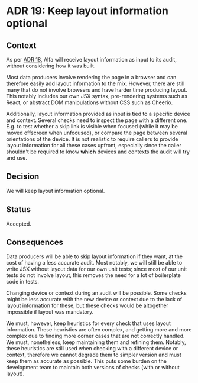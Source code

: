 # ADR 19: Keep layout information optional

## Context

As per [ADR 18](./adr-018.md), Alfa will receive layout information as input to its audit, without considering how it was built.

Most data producers involve rendering the page in a browser and can therefore easily add layout information to the mix. However, there are still many that do not involve browsers and have harder time producing layout. This notably includes our own JSX syntax, pre-rendering systems such as React, or abstract DOM manipulations without CSS such as Cheerio.

Additionally, layout information provided as input is tied to a specific device and context. Several checks need to inspect the page with a different one. E.g. to test whether a skip link is visible when focused (while it may be moved offscreen when unfocused), or compare the page between several orientations of the device. It is not realistic to require callers to provide layout information for all these cases upfront, especially since the caller shouldn't be required to know **which** devices and contexts the audit will try and use.

## Decision

We will keep layout information optional.

## Status

Accepted.

## Consequences

Data producers will be able to skip layout information if they want, at the cost of having a less accurate audit. Most notably, we will still be able to write JSX without layout data for our own unit tests; since most of our unit tests do not involve layout, this removes the need for a lot of boilerplate code in tests.

Changing device or context during an audit will be possible. Some checks might be less accurate with the new device or context due to the lack of layout information for these, but these checks would be altogether impossible if layout was mandatory.

We must, however, keep heuristics for every check that uses layout information. These heuristics are often complex, and getting more and more complex due to finding more corner cases that are not correctly handled. We must, nonetheless, keep maintaining them and refining them. Notably, these heuristics are still used when checking with a different device or context, therefore we cannot degrade them to simpler version and must keep them as accurate as possible. This puts some burden on the development team to maintain both versions of checks (with or without layout).

